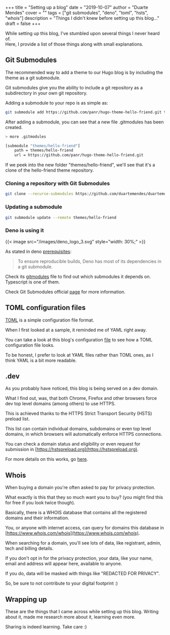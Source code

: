 +++
title = "Setting up a blog"
date = "2019-10-07"
author = "Duarte Mendes"
cover = ""
tags = ["git submodules", "deno", "toml", "hsts", "whois"]
description = "Things I didn't knew before setting up this blog..."
draft = false
+++

While setting up this blog, I've stumbled upon several things I never heard of.  
Here, I provide a list of those things along with small explanations.

## Git Submodules

The recommended way to add a theme to our Hugo blog is by including the theme as a git submodule.

Git submodules give you the ability to include a git repository as a subdirectory in your own git repository.

Adding a submodule to your repo is as simple as:

```bash
git submodule add https://github.com/panr/hugo-theme-hello-friend.git themes/hello-friend
```

After adding a submodule, you can see that a new file .gitmodules has been created.

```bash
> more .gitmodules

[submodule "themes/hello-friend"]
    path = themes/hello-friend
    url = https://github.com/panr/hugo-theme-hello-friend.git
```

If we peek into the new folder "themes/hello-friend", we'll see that it's a clone of the hello-friend theme repository.

### Cloning a repository with Git Submodules

```bash
git clone --recurse-submodules https://github.com/duartemendes/duartemendes.dev.git
```

### Updating a submodule

```bash
git submodule update --remote themes/hello-friend
```

### Deno is using it

{{< image src="/images/deno_logo_3.svg" style="width: 30%;" >}}

As stated in deno [prerequisites](https://deno.land/manual.html#prerequisites):  
> To ensure reproducible builds, Deno has most of its dependencies in a git submodule.

Check its [gitmodules](https://github.com/denoland/deno/blob/master/.gitmodules) file to find out which submodules it depends on. Typescript is one of them.

Check Git Submodules official [page](https://git-scm.com/book/en/v2/Git-Tools-Submodules) for more information.

## TOML configuration files

[TOML](https://github.com/toml-lang/toml) is a simple configuration file format.

When I first looked at a sample, it reminded me of YAML right away.

You can take a look at this blog's configuration [file](https://github.com/duartemendes/duartemendes.dev/blob/master/config.toml) to see how a TOML configuration file looks.

To be honest, I prefer to look at YAML files rather than TOML ones, as I think YAML is a bit more readable.

## .dev

As you probably have noticed, this blog is being served on a dev domain.

What I find out, was, that both Chrome, Firefox and other browsers force dev top level domains (among others) to use HTTPS.

This is achieved thanks to the HTTPS Strict Transport Security (HSTS) preload list.

This list can contain individual domains, subdomains or even top level domains, in which browsers will automatically enforce HTTPS connections.

You can check a domain status and eligibility or even request for submission in [https://hstspreload.org](https://hstspreload.org).

For more details on this works, go [here](https://security.googleblog.com/2017/09/broadening-hsts-to-secure-more-of-web.html).

## Whois

When buying a domain you're often asked to pay for privacy protection.

What exactly is this that they so much want you to buy? (you might find this for free if you look twice though).

Basically, there is a WHOIS database that contains all the registered domains and their information.

You, or anyone with internet access, can query for domains this database in [https://www.whois.com/whois](https://www.whois.com/whois).

When searching for a domain, you'll see lots of data, like registrant, admin, tech and billing details.

If you don't opt in for the privacy protection, your data, like your name, email and address will appear here, available to anyone.

If you do, data will be masked with things like "REDACTED FOR PRIVACY".

So, be sure to not contribute to your digital footprint :)

## Wrapping up

These are the things that I came across while setting up this blog. Writing about it, made me research more about it, learning even more.

Sharing is indeed learning. Take care :)
